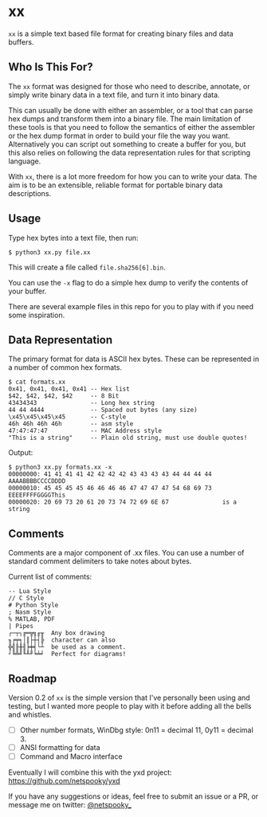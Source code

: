 # xx

`xx` is a simple text based file format for creating binary files and data buffers.

## Who Is This For?

The `xx` format was designed for those who need to describe, annotate, or simply write binary data in a text file, and turn it into binary data.

This can usually be done with either an assembler, or a tool that can parse hex dumps and transform them into a binary file. The main limitation of these tools is that you need to follow the semantics of either the assembler or the hex dump format in order to build your file the way you want. Alternatively you can script out something to create a buffer for you, but this also relies on following the data representation rules for that scripting language.

With `xx`, there is a lot more freedom for how you can to write your data. The aim is to be an extensible, reliable format for portable binary data descriptions.

## Usage

Type hex bytes into a text file, then run:

    $ python3 xx.py file.xx

This will create a file called `file.sha256[6].bin`.

You can use the `-x` flag to do a simple hex dump to verify the contents of your buffer.

There are several example files in this repo for you to play with if you need some inspiration.

## Data Representation

The primary format for data is ASCII hex bytes. These can be represented in a number of common hex formats.

    $ cat formats.xx
    0x41, 0x41, 0x41, 0x41 -- Hex list
    $42, $42, $42, $42     -- 8 Bit
    43434343               -- Long hex string
    44 44 4444             -- Spaced out bytes (any size) 
    \x45\x45\x45\x45       -- C-style
    46h 46h 46h 46h        -- asm style
    47:47:47:47            -- MAC Address style
    "This is a string"     -- Plain old string, must use double quotes!

Output:

    $ python3 xx.py formats.xx -x
    00000000: 41 41 41 41 42 42 42 42 43 43 43 43 44 44 44 44  AAAABBBBCCCCDDDD
    00000010: 45 45 45 45 46 46 46 46 47 47 47 47 54 68 69 73  EEEEFFFFGGGGThis
    00000020: 20 69 73 20 61 20 73 74 72 69 6E 67               is a string

## Comments

Comments are a major component of .xx files. You can use a number of standard comment delimiters to take notes about bytes. 

Current list of comments:
```
-- Lua Style
// C Style
# Python Style
; Nasm Style
% MATLAB, PDF 
| Pipes
┌─┬┐╔═╦╗╓╥  Any box drawing 
╖╒╤╕│║├┼┤╠  character can also
╬╣╟╫╢╞╪╡└┴  be used as a comment.
┘╚╩╝╙╨╜╘╧╛  Perfect for diagrams!
```

## Roadmap

Version 0.2 of `xx` is the simple version that I've personally been using and testing, but I wanted more people to play with it before adding all the bells and whistles.

- [ ] Other number formats, WinDbg style: 0n11 = decimal 11, 0y11 = decimal 3.
- [ ] ANSI formatting for data
- [ ] Command and Macro interface

Eventually I will combine this with the yxd project: https://github.com/netspooky/yxd

If you have any suggestions or ideas, feel free to submit an issue or a PR, or message me on twitter: [@netspooky_](https://twitter.com/netspooky_)

